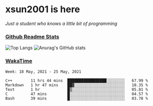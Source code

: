 # xsun2001 is here

*Just a student who knows a little bit of programming*

### [Github Readme Stats](https://github.com/anuraghazra/github-readme-stats)

![Top Langs](https://github-readme-stats.vercel.app/api/top-langs/?username=xsun2001&layout=compact&theme=radical) ![Anurag's GitHub stats](https://github-readme-stats.vercel.app/api?username=xsun2001&show_icons=true&theme=radical)

### [WakaTime](https://wakatime.com)

<!--START_SECTION:waka-->
```text
Week: 18 May, 2021 - 25 May, 2021

C++        11 hrs 44 mins  █████████████████░░░░░░░░   67.99 % 
Markdown   1 hr 47 mins    ██▓░░░░░░░░░░░░░░░░░░░░░░   10.35 % 
Text       1 hr            █▒░░░░░░░░░░░░░░░░░░░░░░░   05.81 % 
C          47 mins         █░░░░░░░░░░░░░░░░░░░░░░░░   04.57 % 
Bash       39 mins         █░░░░░░░░░░░░░░░░░░░░░░░░   03.78 % 
```
<!--END_SECTION:waka-->
